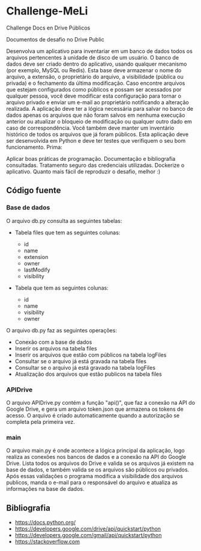 # Challenge-MeLi
Challenge Docs en Drive Públicos

Documentos de desafio no Drive Public

Desenvolva um aplicativo para inventariar em um banco de dados todos os arquivos pertencentes à unidade de disco de um usuário. O banco de dados deve ser criado dentro do aplicativo, usando qualquer mecanismo (por exemplo, MySQL ou Redis). Esta base deve armazenar o nome do arquivo, a extensão, o proprietário do arquivo, a visibilidade (pública ou privada) e o fechamento da última modificação. Caso encontre arquivos que estejam configurados como públicos e possam ser acessados ​​por qualquer pessoa, você deve modificar esta configuração para tornar o arquivo privado e enviar um e-mail ao proprietário notificando a alteração realizada. A aplicação deve ter a lógica necessária para salvar no banco de dados apenas os arquivos que não foram salvos em nenhuma execução anterior ou atualizar o bloqueio de modificação ou qualquer outro dado em caso de correspondência. Você também deve manter um inventário histórico de todos os arquivos que já foram públicos. Esta aplicação deve ser desenvolvida em Python e deve ter testes que verifiquem o seu bom funcionamento. Prima:

Aplicar boas práticas de programação.
Documentação e bibliografia consultadas.
Tratamento seguro das credenciais utilizadas.
Dockerize o aplicativo. Quanto mais fácil de reproduzir o desafio, melhor :)

## Código fuente

### Base de dados

O arquivo db.py consulta as seguintes tabelas:
- Tabela files que tem as seguintes colunas:
  - id
  - name
  - extension
  - owner
  - lastModify
  - visibility

- Tabela que tem as seguintes colunas:
  - id
  - name
  - visibility
  - owner

O arquivo db.py faz as seguintes operações:
- Conexão com a base de dados
- Inserir os arquivos na tabela files
- Inserir os arquivos que estão com públicos na tabela logFiles
- Consultar se o arquivo já está gravada na tabela files
- Consultar se o arquivo já está gravado na tabela logFiles
- Atualização dos arquivos que estão publicos na tabela files

### APIDrive
O arquivo APIDrive.py contém a função "api()", que faz a conexão na API do Google Drive,
e gera um arquivo token.json que armazena os tokens de acesso. O arquivo é criado automaticamente
quando a autorização se completa pela primeira vez.

### main
O arquivo main.py é onde acontece a lógica principal da aplicação, logo realiza as conexões nos bancos de dados e a
conexão na API do Google Drive. Lista todos os arquivos do Drive e valida se os arquivos já existem na base de dados, e
também valida se os arquivos são públicos ou privados. Após essas validações o programa modifica a visibilidade dos arquivos
publicos, manda o e-mail para o responsável do arquivo e atualiza as informações na base de dados.

## Bibliografia

- https://docs.python.org/
- https://developers.google.com/drive/api/quickstart/python
- https://developers.google.com/gmail/api/quickstart/python
- https://stackoverflow.com
